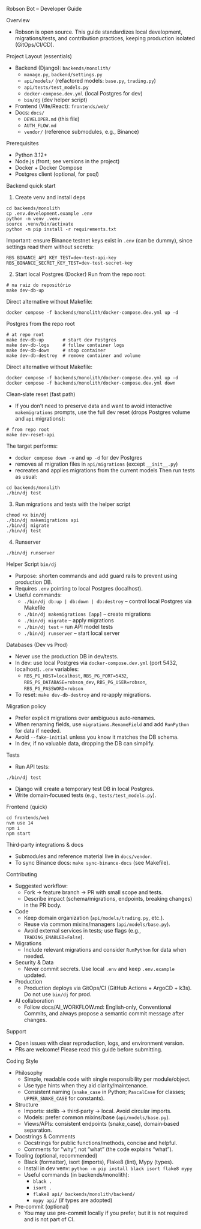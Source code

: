 Robson Bot – Developer Guide

Overview
- Robson is open source. This guide standardizes local development, migrations/tests, and contribution practices, keeping production isolated (GitOps/CI/CD).

Project Layout (essentials)
- Backend (Django): `backends/monolith/`
  - `manage.py`, `backend/settings.py`
  - `api/models/` (refactored models: `base.py`, `trading.py`)
  - `api/tests/test_models.py`
  - `docker-compose.dev.yml` (local Postgres for dev)
  - `bin/dj` (dev helper script)
- Frontend (Vite/React): `frontends/web/`
- Docs: `docs/`
  - `DEVELOPER.md` (this file)
  - `AUTH_FLOW.md`
  - `vendor/` (reference submodules, e.g., Binance)

Prerequisites
- Python 3.12+
- Node.js (front; see versions in the project)
- Docker + Docker Compose
- Postgres client (optional, for psql)

Backend quick start
1) Create venv and install deps
```
cd backends/monolith
cp .env.development.example .env
python -m venv .venv
source .venv/bin/activate
python -m pip install -r requirements.txt
```
Important: ensure Binance testnet keys exist in `.env` (can be dummy), since settings read them without secrets:
```
RBS_BINANCE_API_KEY_TEST=dev-test-api-key
RBS_BINANCE_SECRET_KEY_TEST=dev-test-secret-key
```
2) Start local Postgres (Docker)
Run from the repo root:
```
# na raiz do repositório
make dev-db-up
```
Direct alternative without Makefile:
```
docker compose -f backends/monolith/docker-compose.dev.yml up -d
```

Postgres from the repo root
```
# at repo root
make dev-db-up       # start dev Postgres
make dev-db-logs     # follow container logs
make dev-db-down     # stop container
make dev-db-destroy  # remove container and volume
```
Direct alternative without Makefile:
```
docker compose -f backends/monolith/docker-compose.dev.yml up -d
docker compose -f backends/monolith/docker-compose.dev.yml down
```

Clean‑slate reset (fast path)
- If you don’t need to preserve data and want to avoid interactive `makemigrations` prompts, use the full dev reset (drops Postgres volume and `api` migrations):
```
# from repo root
make dev-reset-api
```
The target performs:
- `docker compose down -v` and `up -d` for dev Postgres
- removes all migration files in `api/migrations` (except `__init__.py`)
- recreates and applies migrations from the current models
Then run tests as usual:
```
cd backends/monolith
./bin/dj test
```
3) Run migrations and tests with the helper script
```
chmod +x bin/dj
./bin/dj makemigrations api
./bin/dj migrate
./bin/dj test
```
4) Runserver
```
./bin/dj runserver
```

Helper Script `bin/dj`
- Purpose: shorten commands and add guard rails to prevent using production DB.
- Requires `.env` pointing to local Postgres (localhost).
- Useful commands:
  - `./bin/dj db:up | db:down | db:destroy` – control local Postgres via Makefile
  - `./bin/dj makemigrations [app]` – create migrations
  - `./bin/dj migrate` – apply migrations
  - `./bin/dj test` – run API model tests
  - `./bin/dj runserver` – start local server

Databases (Dev vs Prod)
- Never use the production DB in dev/tests.
- In dev: use local Postgres via `docker-compose.dev.yml` (port 5432, localhost). `.env` variables:
  - `RBS_PG_HOST=localhost`, `RBS_PG_PORT=5432`, `RBS_PG_DATABASE=robson_dev`, `RBS_PG_USER=robson`, `RBS_PG_PASSWORD=robson`
- To reset: `make dev-db-destroy` and re‑apply migrations.

Migration policy
- Prefer explicit migrations over ambiguous auto‑renames.
- When renaming fields, use `migrations.RenameField` and add `RunPython` for data if needed.
- Avoid `--fake-initial` unless you know it matches the DB schema.
- In dev, if no valuable data, dropping the DB can simplify.

Tests
- Run API tests:
```
./bin/dj test
```
- Django will create a temporary test DB in local Postgres.
- Write domain‑focused tests (e.g., `tests/test_models.py`).

Frontend (quick)
```
cd frontends/web
nvm use 14
npm i
npm start
```

Third‑party integrations & docs
- Submodules and reference material live in `docs/vendor`.
- To sync Binance docs: `make sync-binance-docs` (see Makefile).

Contributing
- Suggested workflow:
  - Fork → feature branch → PR with small scope and tests.
  - Describe impact (schema/migrations, endpoints, breaking changes) in the PR body.
- Code
  - Keep domain organization (`api/models/trading.py`, etc.).
  - Reuse via common mixins/managers (`api/models/base.py`).
  - Avoid external services in tests; use flags (e.g., `TRADING_ENABLED=False`).
- Migrations
  - Include relevant migrations and consider `RunPython` for data when needed.
- Security & Data
  - Never commit secrets. Use local `.env` and keep `.env.example` updated.
- Production
  - Production deploys via GitOps/CI (GitHub Actions + ArgoCD + k3s). Do not use `bin/dj` for prod.
 - AI collaboration
   - Follow docs/AI_WORKFLOW.md: English‑only, Conventional Commits, and always propose a semantic commit message after changes.

Support
- Open issues with clear reproduction, logs, and environment version.
- PRs are welcome! Please read this guide before submitting.

Coding Style
- Philosophy
  - Simple, readable code with single responsibility per module/object.
  - Use type hints when they aid clarity/maintenance.
  - Consistent naming (`snake_case` in Python; `PascalCase` for classes; `UPPER_SNAKE_CASE` for constants).
- Structure
  - Imports: stdlib → third‑party → local. Avoid circular imports.
  - Models: prefer common mixins/base (`api/models/base.py`).
  - Views/APIs: consistent endpoints (snake_case), domain‑based separation.
- Docstrings & Comments
  - Docstrings for public functions/methods, concise and helpful.
  - Comments for “why”, not “what” (the code explains “what”).
- Tooling (optional, recommended)
  - Black (formatter), isort (imports), Flake8 (lint), Mypy (types).
  - Install in dev venv: `python -m pip install black isort flake8 mypy`
  - Useful commands (in backends/monolith):
    - `black .`
    - `isort .`
    - `flake8 api/ backends/monolith/backend/`
    - `mypy api/` (if types are adopted)
- Pre‑commit (optional)
  - You may use pre-commit locally if you prefer, but it is not required and is not part of CI.
